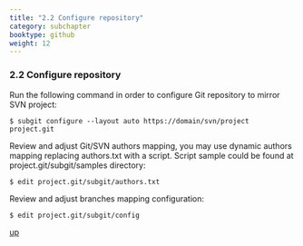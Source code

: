```yaml
---
title: "2.2 Configure repository"
category: subchapter
booktype: github
weight: 12
---
```


### 2.2 Configure repository

Run the following command in order to configure Git repository to mirror SVN project:

    $ subgit configure --layout auto https://domain/svn/project project.git
	
Review and adjust Git/SVN authors mapping, you may use dynamic authors mapping replacing authors.txt with a script. Script sample could be found at project.git/subgit/samples directory:

    $ edit project.git/subgit/authors.txt

Review and adjust branches mapping configuration:

    $ edit project.git/subgit/config

[up](#up)